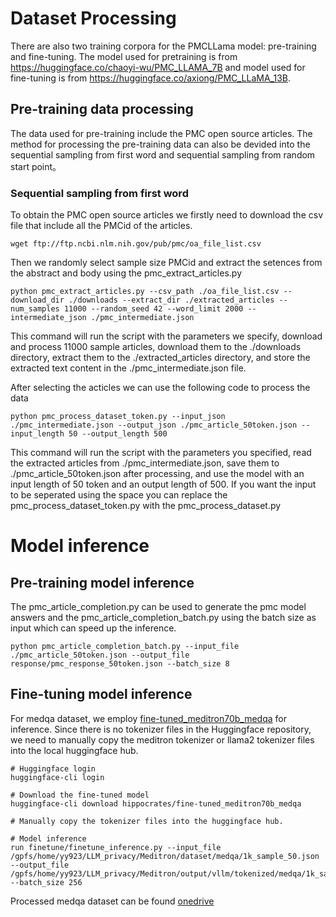 # Dataset Processing
There are also two training corpora for the PMCLLama model: pre-training and fine-tuning. The model used for pretraining is from https://huggingface.co/chaoyi-wu/PMC_LLAMA_7B and model used for fine-tuning is from https://huggingface.co/axiong/PMC_LLaMA_13B.
## Pre-training data processing
The data used for pre-training include the PMC open source articles. The method for processing the pre-training data can also be devided into the sequential sampling from first word and sequential sampling from random start point。
### Sequential sampling from first word
To obtain the PMC open source articles we firstly need to download the csv file that include all the PMCid of the articles. 
```
wget ftp://ftp.ncbi.nlm.nih.gov/pub/pmc/oa_file_list.csv
```
Then we randomly select sample size PMCid and extract the setences from the abstract and body using the pmc_extract_articles.py
```
python pmc_extract_articles.py --csv_path ./oa_file_list.csv --download_dir ./downloads --extract_dir ./extracted_articles --num_samples 11000 --random_seed 42 --word_limit 2000 --intermediate_json ./pmc_intermediate.json
```
This command will run the script with the parameters we specify, download and process 11000 sample articles, download them to the ./downloads directory, extract them to the ./extracted_articles directory, and store the extracted text content in the ./pmc_intermediate.json file.

After selecting the acticles we can use the following code to process the data
```
python pmc_process_dataset_token.py --input_json ./pmc_intermediate.json --output_json ./pmc_article_50token.json --input_length 50 --output_length 500
```
This command will run the script with the parameters you specified, read the extracted articles from ./pmc_intermediate.json, save them to ./pmc_article_50token.json after processing, and use the model with an input length of 50 token and an output length of 500. If you want the input to be seperated using the space you can replace the pmc_process_dataset_token.py with the pmc_process_dataset.py 

# Model inference
## Pre-training model inference
The pmc_article_completion.py can be used to generate the pmc model answers and the pmc_article_completion_batch.py using the batch size as input which can speed up the inference.
```
python pmc_article_completion_batch.py --input_file ./pmc_article_50token.json --output_file response/pmc_response_50token.json --batch_size 8
```

## Fine-tuning model inference
For medqa dataset, we employ [fine-tuned_meditron70b_medqa](https://huggingface.co/hippocrates/fine-tuned_meditron70b_medqa) for inference. Since there is no tokenizer files in the Huggingface repository, we need to manually copy the meditron tokenizer or llama2 tokenizer files into the local huggingface hub.
```
# Huggingface login
huggingface-cli login

# Download the fine-tuned model
huggingface-cli download hippocrates/fine-tuned_meditron70b_medqa

# Manually copy the tokenizer files into the huggingface hub.

# Model inference
run finetune/finetune_inference.py --input_file /gpfs/home/yy923/LLM_privacy/Meditron/dataset/medqa/1k_sample_50.json --output_file /gpfs/home/yy923/LLM_privacy/Meditron/output/vllm/tokenized/medqa/1k_sample_50.json --batch_size 256
```
Processed medqa dataset can be found [onedrive](https://yaleedu-my.sharepoint.com/:f:/r/personal/anran_li_yale_edu/Documents/Medical%20LLMs%20Memorization/Experiment%20results/Finetuning/MedQA/MedQA_datasets?csf=1&web=1&e=tVg94i)
